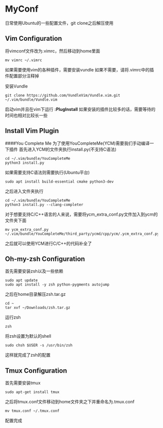 # MyConf
日常使用Ubuntu的一些配置文件，git clone之后解压使用

## Vim Configuration
将vimconf文件改为.vimrc，然后移动到home里面
```shell
mv vimrc ~/.vimrc
```
如果需要使用vim的各种插件，需要安装vundle
如果不需要，请将.vimrc中的插件配置部分注释掉

安装Vundle
```shell
git clone https://github.com/VundleVim/Vundle.vim.git ~/.vim/bundle/Vundle.vim
```
启动vim并且在vim下运行 **:PlugInstall**
如果安装的插件比较多的话，需要等待的时间也相对比较长一些

## Install Vim Plugin

####You Complete Me
为了使用YouCompleteMe(YCM)需要我们手动编译一下插件
首先进入YCM的文件夹执行install.py(不支持C语法)
```shell
cd ~/.vim/bundle/YouCompleteMe
python3 install.py
```
如果需要支持C语法则需要执行(Ubuntu平台)
```shell
sudo apt install build-essential cmake python3-dev
```
之后进入文件夹执行
```shell
cd ~/.vim/bundle/YouCompleteMe
python3 install.py --clang-completer
```
对于想要支持C/C++语言的人来说，需要将ycm_extra_conf.py文件加入到ycm的文件夹下面
```shell
mv ycm_extra_conf.py  ~/.vim/bundle/YouCompleteMe/third_party/ycmd/cpp/ycm/.ycm_extra_conf.py
```
之后就可以使用YCM进行C/C++的代码补全了

## Oh-my-zsh Configuration
首先需要安装zsh以及一些依赖
```
sudo apt update
sudo apt install -y zsh python-pygments autojump
```
之后在home目录解压zsh.tar.gz

```shell
cd ~
tar xvf ~/Downloads/zsh.tar.gz
```
运行zsh
```shell
zsh
```
将zsh设置为默认的shell
```shell
sudo chsh $USER -s /usr/bin/zsh
```
这样就完成了zsh的配置

## Tmux Configuration
首先需要安装tmux
```shell
sudo apt-get install tmux
```
之后将tmux.conf文件移动到home文件夹之下并重命名为.tmux.conf
```shell
mv tmux.conf ~/.tmux.conf
```
配置完成